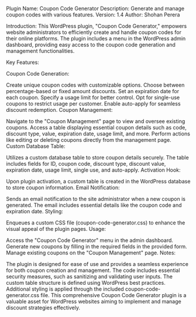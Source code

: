 Plugin Name: Coupon Code Generator
Description: Generate and manage coupon codes with various features.
Version: 1.4
Author: Shohan Perera

Introduction:
This WordPress plugin, "Coupon Code Generator," empowers website administrators to efficiently create and handle coupon codes for their online platforms. The plugin includes a menu in the WordPress admin dashboard, providing easy access to the coupon code generation and management functionalities.

Key Features:

Coupon Code Generation:

Create unique coupon codes with customizable options.
Choose between percentage-based or fixed amount discounts.
Set an expiration date for each coupon.
Specify a usage limit for better control.
Opt for single-use coupons to restrict usage per customer.
Enable auto-apply for seamless discount redemption.
Coupon Management:

Navigate to the "Coupon Management" page to view and oversee existing coupons.
Access a table displaying essential coupon details such as code, discount type, value, expiration date, usage limit, and more.
Perform actions like editing or deleting coupons directly from the management page.
Custom Database Table:

Utilizes a custom database table to store coupon details securely.
The table includes fields for ID, coupon code, discount type, discount value, expiration date, usage limit, single use, and auto-apply.
Activation Hook:

Upon plugin activation, a custom table is created in the WordPress database to store coupon information.
Email Notification:

Sends an email notification to the site administrator when a new coupon is generated.
The email includes essential details like the coupon code and expiration date.
Styling:

Enqueues a custom CSS file (coupon-code-generator.css) to enhance the visual appeal of the plugin pages.
Usage:

Access the "Coupon Code Generator" menu in the admin dashboard.
Generate new coupons by filling in the required fields in the provided form.
Manage existing coupons on the "Coupon Management" page.
Notes:

The plugin is designed for ease of use and provides a seamless experience for both coupon creation and management.
The code includes essential security measures, such as sanitizing and validating user inputs.
The custom table structure is defined using WordPress best practices.
Additional styling is applied through the included coupon-code-generator.css file.
This comprehensive Coupon Code Generator plugin is a valuable asset for WordPress websites aiming to implement and manage discount strategies effectively.
